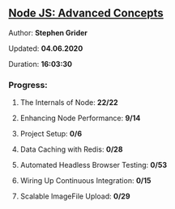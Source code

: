 
## [Node JS: Advanced Concepts](https://coursehunter.net/course/node-js-prodvinutye-temy)

Author: **Stephen Grider**

Updated: **04.06.2020**

Duration: **16:03:30**

### Progress:

1. The Internals of Node: **22/22**

2. Enhancing Node Performance: **9/14**

3. Project Setup: **0/6**

4. Data Caching with Redis: **0/28**

5. Automated Headless Browser Testing: **0/53**

6. Wiring Up Continuous Integration: **0/15**

7. Scalable ImageFile Upload: **0/29**
